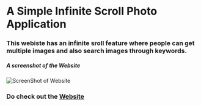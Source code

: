 # A Simple Infinite Scroll Photo Application

### This webiste has an infinite sroll feature where people can get multiple images and also search images through keywords.

##### A screenshot of the Website

![ScreenShot of Website](https://github.com/Arsh-ak7/React-Projects/blob/main/Gallery/gallery.png)

### Do check out the [Website](https://arsh-gallery.netlify.app/gallery)
